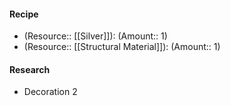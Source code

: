 #### Recipe
- (Resource:: [[Silver]]): (Amount:: 1)
- (Resource:: [[Structural Material]]): (Amount:: 1)

#### Research
- Decoration 2